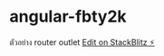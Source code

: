 # angular-fbty2k
ตัวอย่าง router outlet
[Edit on StackBlitz ⚡️](https://stackblitz.com/edit/angular-fbty2k)
